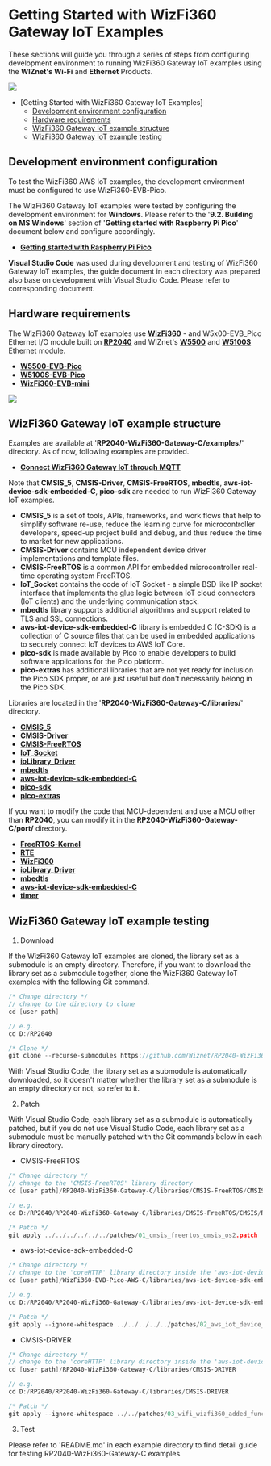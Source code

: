 # Getting Started with WizFi360 Gateway IoT Examples

These sections will guide you through a series of steps from configuring development environment to running WizFi360 Gateway IoT examples using the **WIZnet's Wi-Fi** and **Ethernet** Products.

![][link-gateway_intro]

- [Getting Started with WizFi360 Gateway IoT Examples]
  - [Development environment configuration](#development-environment-configuration)
  - [Hardware requirements](#hardware-requirements)
  - [WizFi360 Gateway IoT example structure](#wizfi360-gateway-iot-example-structure)
  - [WizFi360 Gateway IoT example testing](#wizfi360-gateway-iot-example-testing)



<a name="development_environment_configuration"></a>
## Development environment configuration

To test the WizFi360 AWS IoT examples, the development environment must be configured to use WizFi360-EVB-Pico.

The WizFi360 Gateway IoT examples were tested by configuring the development environment for **Windows**. Please refer to the '**9.2. Building on MS Windows**' section of '**Getting started with Raspberry Pi Pico**' document below and configure accordingly.

- [**Getting started with Raspberry Pi Pico**][link-getting_started_with_raspberry_pi_pico]

**Visual Studio Code** was used during development and testing of WizFi360 Gateway IoT examples, the guide document in each directory was prepared also base on development with Visual Studio Code. Please refer to corresponding document.



<a name="hardware_requirements"></a>
## Hardware requirements

The WizFi360 Gateway IoT examples use [**WizFi360**][link-wizfi360] - and W5x00-EVB_Pico Ethernet I/O module built on [**RP2040**][link-rp2040] and WIZnet's [**W5500**][link-w5500] and [**W5100S**][link-w5100S] Ethernet module.

- [**W5500-EVB-Pico**][link-w5500-evb-pico]
- [**W5100S-EVB-Pico**][link-w5100s-evb-pico]
- [**WizFi360-EVB-mini**][link-wizfi360-mini]

![][link-w5500-wifi360-mini_main]



<a name="wizfi360_gateway_iot_example_structure"></a>
## WizFi360 Gateway IoT example structure

Examples are available at '**RP2040-WizFi360-Gateway-C/examples/**' directory. As of now, following examples are provided.

- [**Connect WizFi360 Gateway IoT through MQTT**][link-connect_wifi_to_ehernet_aws_mqtt]

Note that **CMSIS_5**, **CMSIS-Driver**, **CMSIS-FreeRTOS**, **mbedtls**, **aws-iot-device-sdk-embedded-C**, **pico-sdk** are needed to run WizFi360 Gateway IoT examples.

- **CMSIS_5** is a set of tools, APIs, frameworks, and work flows that help to simplify software re-use, reduce the learning curve for microcontroller developers, speed-up project build and debug, and thus reduce the time to market for new applications.
- **CMSIS-Driver** contains MCU independent device driver implementations and template files.
- **CMSIS-FreeRTOS** is a common API for embedded microcontroller real-time operating system FreeRTOS.
- **IoT_Socket** contains the code of IoT Socket - a simple BSD like IP socket interface that implements the glue logic between IoT cloud connectors (IoT clients) and the underlying communication stack.
- **mbedtls** library supports additional algorithms and support related to TLS and SSL connections.
- **aws-iot-device-sdk-embedded-C** library is embedded C (C-SDK) is a collection of C source files that can be used in embedded applications to securely connect IoT devices to AWS IoT Core.
- **pico-sdk** is made available by Pico to enable developers to build software applications for the Pico platform.
- **pico-extras** has additional libraries that are not yet ready for inclusion the Pico SDK proper, or are just useful but don't necessarily belong in the Pico SDK.

Libraries are located in the '**RP2040-WizFi360-Gateway-C/libraries/**' directory.

- [**CMSIS_5**][link-cmsis_5]
- [**CMSIS-Driver**][link-cmsis-driver]
- [**CMSIS-FreeRTOS**][link-cmsis-freertos]
- [**IoT_Socket**][link-iot_socket]
- [**ioLibrary_Driver**][link-iolibrary_driver]
- [**mbedtls**][link-mbedtls]
- [**aws-iot-device-sdk-embedded-C**][link-aws-iot-device-sdk-embedded-c]
- [**pico-sdk**][link-pico-sdk]
- [**pico-extras**][link-pico-extras]

If you want to modify the code that MCU-dependent and use a MCU other than **RP2040**, you can modify it in the **RP2040-WizFi360-Gateway-C/port/** directory.

- [**FreeRTOS-Kernel**][link-port_freertos-kernel]
- [**RTE**][link-port_rte]
- [**WizFi360**][link-port_wizfi360]
- [**ioLibrary_Driver**][link-port_iolibrary_driver]
- [**mbedtls**][link-port_mbedtls]
- [**aws-iot-device-sdk-embedded-C**][link-port_aws_iot_device_sdk_embedded_c]
- [**timer**][link-port_timer]



<a name="wizfi360-gateway-iot-example-testing"></a>
## WizFi360 Gateway IoT example testing

1. Download

If the WizFi360 Gateway IoT examples are cloned, the library set as a submodule is an empty directory. Therefore, if you want to download the library set as a submodule together, clone the WizFi360 Gateway IoT examples with the following Git command.

```cpp
/* Change directory */
// change to the directory to clone
cd [user path]

// e.g.
cd D:/RP2040

/* Clone */
git clone --recurse-submodules https://github.com/Wiznet/RP2040-WizFi360-Gateway-C.git
```

With Visual Studio Code, the library set as a submodule is automatically downloaded, so it doesn't matter whether the library set as a submodule is an empty directory or not, so refer to it.

2. Patch

With Visual Studio Code, each library set as a submodule is automatically patched, but if you do not use Visual Studio Code, each library set as a submodule must be manually patched with the Git commands below in each library directory.

- CMSIS-FreeRTOS

```cpp
/* Change directory */
// change to the 'CMSIS-FreeRTOS' library directory
cd [user path]/RP2040-WizFi360-Gateway-C/libraries/CMSIS-FreeRTOS/CMSIS/RTOS2/FreeRTOS/Source

// e.g.
cd D:/RP2040/RP2040-WizFi360-Gateway-C/libraries/CMSIS-FreeRTOS/CMSIS/RTOS2/FreeRTOS/Source

/* Patch */
git apply ../../../../../../patches/01_cmsis_freertos_cmsis_os2.patch
```

- aws-iot-device-sdk-embedded-C

```cpp
/* Change directory */
// change to the 'coreHTTP' library directory inside the 'aws-iot-device-sdk-embedded-C' library directory.
cd [user path]/WizFi360-EVB-Pico-AWS-C/libraries/aws-iot-device-sdk-embedded-C/libraries/standard/coreHTTP

// e.g.
cd D:/RP2040/RP2040-WizFi360-Gateway-C/libraries/aws-iot-device-sdk-embedded-C/libraries/standard/coreHTTP

/* Patch */
git apply --ignore-whitespace ../../../../../patches/02_aws_iot_device_sdk_embedded_c_corehttp_network_interface.patch
```

- CMSIS-DRIVER

```cpp
/* Change directory */
// change to the 'coreHTTP' library directory inside the 'aws-iot-device-sdk-embedded-C' library directory.
cd [user path]/RP2040-WizFi360-Gateway-C/libraries/CMSIS-DRIVER

// e.g.
cd D:/RP2040/RP2040-WizFi360-Gateway-C/libraries/CMSIS-DRIVER

/* Patch */
git apply --ignore-whitespace ../../patches/03_wifi_wizfi360_added_func_for_server.patch
```
3. Test

Please refer to 'README.md' in each example directory to find detail guide for testing RP2040-WizFi360-Gateway-C examples.



<!--
Link
-->

[link-gateway_intro]: https://github.com/Wiznet/RP2040-WizFi360-Gateway-C/blob/main/static/images/getting_started/gateway_intro.png
[link-getting_started_with_raspberry_pi_pico]: https://datasheets.raspberrypi.org/pico/getting-started-with-pico.pdf
[link-rp2040]: https://www.raspberrypi.org/products/rp2040/
[link-wizfi360]: https://docs.wiznet.io/Product/Wi-Fi-Module/WizFi360
[link-wizfi360-mini]: https://docs.wiznet.io/Product/Wi-Fi-Module/WizFi360/wizfi360_evb_mini 
[link-w5500]: https://docs.wiznet.io/Product/iEthernet/W5500/overview
[link-w5100S]: https://docs.wiznet.io/Product/iEthernet/W5100S/overview
[link-w5500-evb-pico]: https://docs.wiznet.io/Product/iEthernet/W5500/w5500-evb-pico
[link-w5100S-evb-pico]: https://docs.wiznet.io/Product/iEthernet/W5100S/w5100s-evb-pico
[link-wizfi360-mini_main]: https://docs.wiznet.io/Product/Wi-Fi-Module/WizFi360/wizfi360_evb_mini
[link-w5500-wifi360-mini_main]: https://github.com/Wiznet/RP2040-WizFi360-Gateway-C/blob/main/static/images/getting_started/w5500-evb-pico_wizfi360-mini_main.png
[link-connect_wizfi aws_iot_through_mqtt]: https://github.com/Wiznet/RP2040-WizFi360-Gateway-C/tree/main/examples/aws_mqtt_demo
[link-connect_wifi_to_ehernet_aws_mqtt]: https://github.com/Wiznet/RP2040-WizFi360-Gateway-C/tree/main/examples/wifi_to_ethernet_aws_mqtt
[link-cmsis_5]: https://github.com/ARM-software/CMSIS_5
[link-cmsis-driver]: https://github.com/ARM-software/CMSIS-Driver
[link-cmsis-freertos]: https://github.com/ARM-software/CMSIS-FreeRTOS
[link-iot_socket]: https://github.com/MDK-Packs/IoT_Socket
[link-iolibrary_driver]: https://github.com/Wiznet/ioLibrary_Driver
[link-mbedtls]: https://github.com/ARMmbed/mbedtls
[link-aws-iot-device-sdk-embedded-c]: https://github.com/aws/aws-iot-device-sdk-embedded-C
[link-port_iolibrary_driver]: https://github.com/Wiznet/RP2040-HAT-AWS-C/tree/main/port/ioLibrary_Driver
[link-pico-sdk]: https://github.com/raspberrypi/pico-sdk
[link-pico-extras]: https://github.com/raspberrypi/pico-extras
[link-port_freertos-kernel]: https://github.com/Wiznet/RP2040-WizFi360-Gateway-C/tree/main/port/FreeRTOS-Kernel
[link-port_rte]: https://github.com/Wiznet/RP2040-WizFi360-Gateway-C/tree/main/port/RTE
[link-port_wizfi360]: https://github.com/Wiznet/RP2040-WizFi360-Gateway-C/tree/main/port/WizFi360
[link-port_mbedtls]: https://github.com/Wiznet/RP2040-WizFi360-Gateway-C/tree/main/port/mbedtls
[link-port_aws_iot_device_sdk_embedded_c]: https://github.com/Wiznet/RP2040-WizFi360-Gateway-C/tree/main/port/aws-iot-device-sdk-embedded-C
[link-port_timer]: https://github.com/Wiznet/RP2040-WizFi360-Gateway-C/tree/main/port/timer

